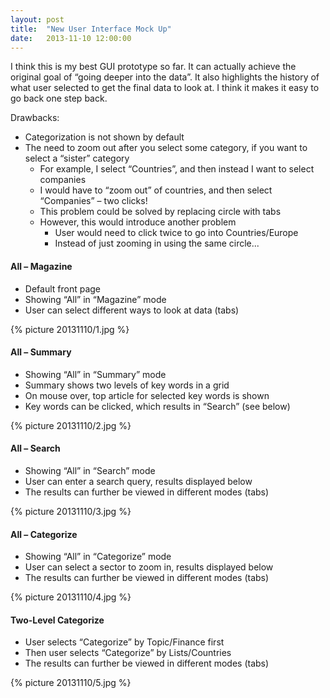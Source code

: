 ```yaml
---
layout: post
title:  "New User Interface Mock Up"
date:   2013-11-10 12:00:00
---
```


I think this is my best GUI prototype so far.
It can actually achieve the original goal of “going deeper into the data”.
It also highlights the history of what user selected to get the final data to look at.
I think it makes it easy to go back one step back.

Drawbacks:

* Categorization is not shown by default
* The need to zoom out after you select some category, if you want to select a “sister” category
  * For example, I select “Countries”, and then instead I want to select companies
  * I would have to “zoom out” of countries, and then select “Companies” – two clicks!
  * This problem could be solved by replacing circle with tabs
  * However, this would introduce another problem
    * User would need to click twice to go into Countries/Europe
    * Instead of just zooming in using the same circle...

#### All – Magazine

* Default front page
* Showing “All” in “Magazine” mode
* User can select different ways to look at data (tabs)

{% picture 20131110/1.jpg %}
<br />

<!--more-->

#### All – Summary

* Showing “All” in “Summary” mode
* Summary shows two levels of key words in a grid
* On mouse over, top article for selected key words is shown
* Key words can be clicked, which results in “Search” (see below)

{% picture 20131110/2.jpg %}
<br />

#### All – Search

* Showing “All” in “Search” mode
* User can enter a search query, results displayed below
* The results can further be viewed in different modes (tabs)

{% picture 20131110/3.jpg %}
<br />

#### All – Categorize

* Showing “All” in “Categorize” mode
* User can select a sector to zoom in, results displayed below
* The results can further be viewed in different modes (tabs)

{% picture 20131110/4.jpg %}
<br />

#### Two-Level Categorize

* User selects “Categorize” by Topic/Finance first
* Then user selects “Categorize” by Lists/Countries
* The results can further be viewed in different modes (tabs)

{% picture 20131110/5.jpg %}
